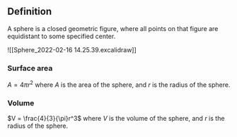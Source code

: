 ## Definition
A sphere is a closed geometric figure, where all points on that figure are equidistant to some specified center.

![[Sphere_2022-02-16 14.25.39.excalidraw]]
### Surface area
$A = 4{\pi}r^2$
where $A$ is the area of the sphere, and $r$ is the radius of the sphere.

### Volume
$V = \frac{4}{3}{\pi}r^3$
where $V$ is the volume of the sphere, and $r$ is the radius of the sphere.